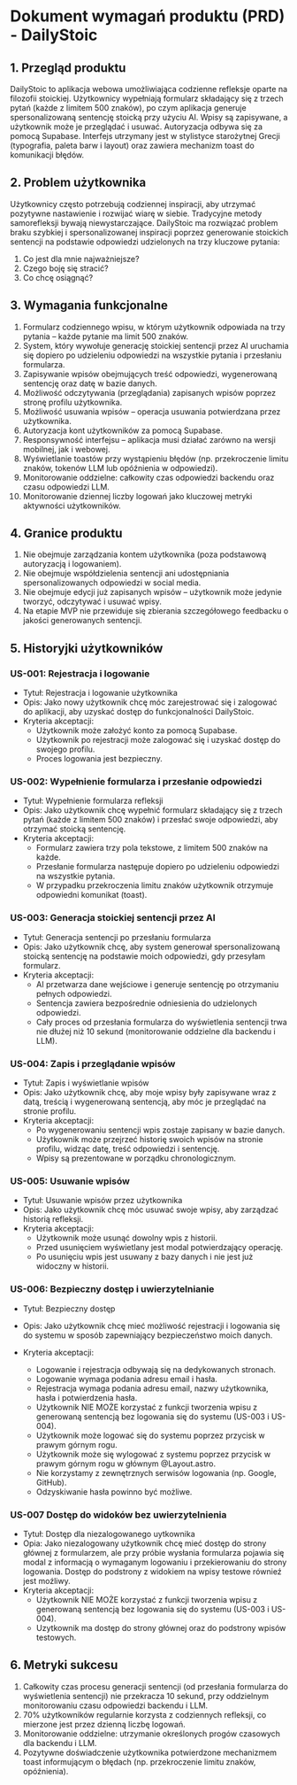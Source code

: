 # Dokument wymagań produktu (PRD) - DailyStoic

## 1. Przegląd produktu

DailyStoic to aplikacja webowa umożliwiająca codzienne refleksje oparte na filozofii stoickiej. Użytkownicy wypełniają formularz składający się z trzech pytań (każde z limitem 500 znaków), po czym aplikacja generuje spersonalizowaną sentencję stoicką przy użyciu AI. Wpisy są zapisywane, a użytkownik może je przeglądać i usuwać. Autoryzacja odbywa się za pomocą Supabase. Interfejs utrzymany jest w stylistyce starożytnej Grecji (typografia, paleta barw i layout) oraz zawiera mechanizm toast do komunikacji błędów.

## 2. Problem użytkownika

Użytkownicy często potrzebują codziennej inspiracji, aby utrzymać pozytywne nastawienie i rozwijać wiarę w siebie. Tradycyjne metody samorefleksji bywają niewystarczające. DailyStoic ma rozwiązać problem braku szybkiej i spersonalizowanej inspiracji poprzez generowanie stoickich sentencji na podstawie odpowiedzi udzielonych na trzy kluczowe pytania:

1. Co jest dla mnie najważniejsze?
2. Czego boję się stracić?
3. Co chcę osiągnąć?

## 3. Wymagania funkcjonalne

1. Formularz codziennego wpisu, w którym użytkownik odpowiada na trzy pytania – każde pytanie ma limit 500 znaków.
2. System, który wywołuje generację stoickiej sentencji przez AI uruchamia się dopiero po udzieleniu odpowiedzi na wszystkie pytania i przesłaniu formularza.
3. Zapisywanie wpisów obejmujących treść odpowiedzi, wygenerowaną sentencję oraz datę w bazie danych.
4. Możliwość odczytywania (przeglądania) zapisanych wpisów poprzez stronę profilu użytkownika.
5. Możliwość usuwania wpisów – operacja usuwania potwierdzana przez użytkownika.
6. Autoryzacja kont użytkowników za pomocą Supabase.
7. Responsywność interfejsu – aplikacja musi działać zarówno na wersji mobilnej, jak i webowej.
8. Wyświetlanie toastów przy wystąpieniu błędów (np. przekroczenie limitu znaków, tokenów LLM lub opóźnienia w odpowiedzi).
9. Monitorowanie oddzielne: całkowity czas odpowiedzi backendu oraz czasu odpowiedzi LLM.
10. Monitorowanie dziennej liczby logowań jako kluczowej metryki aktywności użytkowników.

## 4. Granice produktu

1. Nie obejmuje zarządzania kontem użytkownika (poza podstawową autoryzacją i logowaniem).
2. Nie obejmuje współdzielenia sentencji ani udostępniania spersonalizowanych odpowiedzi w social media.
3. Nie obejmuje edycji już zapisanych wpisów – użytkownik może jedynie tworzyć, odczytywać i usuwać wpisy.
4. Na etapie MVP nie przewiduje się zbierania szczegółowego feedbacku o jakości generowanych sentencji.

## 5. Historyjki użytkowników

### US-001: Rejestracja i logowanie

- Tytuł: Rejestracja i logowanie użytkownika
- Opis: Jako nowy użytkownik chcę móc zarejestrować się i zalogować do aplikacji, aby uzyskać dostęp do funkcjonalności DailyStoic.
- Kryteria akceptacji:
  - Użytkownik może założyć konto za pomocą Supabase.
  - Użytkownik po rejestracji może zalogować się i uzyskać dostęp do swojego profilu.
  - Proces logowania jest bezpieczny.

### US-002: Wypełnienie formularza i przesłanie odpowiedzi

- Tytuł: Wypełnienie formularza refleksji
- Opis: Jako użytkownik chcę wypełnić formularz składający się z trzech pytań (każde z limitem 500 znaków) i przesłać swoje odpowiedzi, aby otrzymać stoicką sentencję.
- Kryteria akceptacji:
  - Formularz zawiera trzy pola tekstowe, z limitem 500 znaków na każde.
  - Przesłanie formularza następuje dopiero po udzieleniu odpowiedzi na wszystkie pytania.
  - W przypadku przekroczenia limitu znaków użytkownik otrzymuje odpowiedni komunikat (toast).

### US-003: Generacja stoickiej sentencji przez AI

- Tytuł: Generacja sentencji po przesłaniu formularza
- Opis: Jako użytkownik chcę, aby system generował spersonalizowaną stoicką sentencję na podstawie moich odpowiedzi, gdy przesyłam formularz.
- Kryteria akceptacji:
  - AI przetwarza dane wejściowe i generuje sentencję po otrzymaniu pełnych odpowiedzi.
  - Sentencja zawiera bezpośrednie odniesienia do udzielonych odpowiedzi.
  - Cały proces od przesłania formularza do wyświetlenia sentencji trwa nie dłużej niż 10 sekund (monitorowanie oddzielne dla backendu i LLM).

### US-004: Zapis i przeglądanie wpisów

- Tytuł: Zapis i wyświetlanie wpisów
- Opis: Jako użytkownik chcę, aby moje wpisy były zapisywane wraz z datą, treścią i wygenerowaną sentencją, aby móc je przeglądać na stronie profilu.
- Kryteria akceptacji:
  - Po wygenerowaniu sentencji wpis zostaje zapisany w bazie danych.
  - Użytkownik może przejrzeć historię swoich wpisów na stronie profilu, widząc datę, treść odpowiedzi i sentencję.
  - Wpisy są prezentowane w porządku chronologicznym.

### US-005: Usuwanie wpisów

- Tytuł: Usuwanie wpisów przez użytkownika
- Opis: Jako użytkownik chcę móc usuwać swoje wpisy, aby zarządzać historią refleksji.
- Kryteria akceptacji:
  - Użytkownik może usunąć dowolny wpis z historii.
  - Przed usunięciem wyświetlany jest modal potwierdzający operację.
  - Po usunięciu wpis jest usuwany z bazy danych i nie jest już widoczny w historii.

### US-006: Bezpieczny dostęp i uwierzytelnianie

- Tytuł: Bezpieczny dostęp
- Opis: Jako użytkownik chcę mieć możliwość rejestracji i logowania się do systemu w sposób zapewniający bezpieczeństwo moich danych.
- Kryteria akceptacji:

  - Logowanie i rejestracja odbywają się na dedykowanych stronach.
  - Logowanie wymaga podania adresu email i hasła.
  - Rejestracja wymaga podania adresu email, nazwy uźytkownika, hasła i potwierdzenia hasła.
  - Użytkownik NIE MOŻE korzystać z funkcji tworzenia wpisu z generowaną sentencją bez logowania się do systemu (US-003 i US-004).
  - Użytkownik może logować się do systemu poprzez przycisk w prawym górnym rogu.
  - Użytkownik może się wylogować z systemu poprzez przycisk w prawym górnym rogu w głównym @Layout.astro.
  - Nie korzystamy z zewnętrznych serwisów logowania (np. Google, GitHub).
  - Odzyskiwanie hasła powinno być możliwe.

### US-007 Dostęp do widoków bez uwierzytelnienia

- Tytuł: Dostęp dla niezalogowanego uytkownika
- Opia: Jako niezalogowany uźytkownik chcę mieć dostęp do strony głównej z formularzem, ale przy próbie wysłania formularza pojawia się modal z informacją o wymaganym logowaniu i przekierowaniu do strony logowania. Dostęp do podstrony z widokiem na wpisy testowe równieź jest moźliwy.
- Kryteria akceptacji:
  - Użytkownik NIE MOŻE korzystać z funkcji tworzenia wpisu z generowaną sentencją bez logowania się do systemu (US-003 i US-004).
  - Uzytkownik ma dostęp do strony głównej oraz do podstrony wpisów testowych.

## 6. Metryki sukcesu

1. Całkowity czas procesu generacji sentencji (od przesłania formularza do wyświetlenia sentencji) nie przekracza 10 sekund, przy oddzielnym monitorowaniu czasu odpowiedzi backendu i LLM.
2. 70% użytkowników regularnie korzysta z codziennych refleksji, co mierzone jest przez dzienną liczbę logowań.
3. Monitorowanie oddzielne: utrzymanie określonych progów czasowych dla backendu i LLM.
4. Pozytywne doświadczenie użytkownika potwierdzone mechanizmem toast informującym o błędach (np. przekroczenie limitu znaków, opóźnienia).
